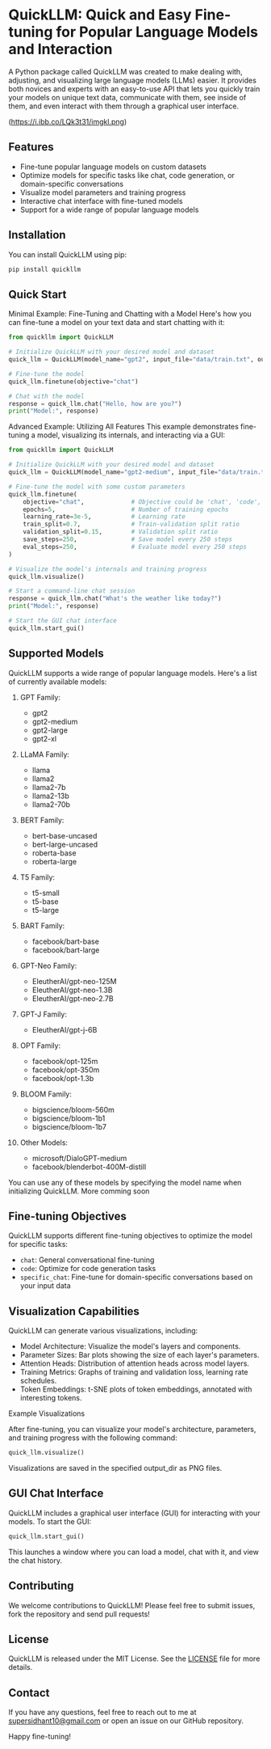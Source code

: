 # QuickLLM: Quick and Easy Fine-tuning for Popular Language Models and Interaction

A Python package called QuickLLM was created to make dealing with, adjusting, and visualizing large language models (LLMs) easier. It provides both novices and experts with an easy-to-use API that lets you quickly train your models on unique text data, communicate with them, see inside of them, and even interact with them through a graphical user interface.

(https://i.ibb.co/LQk3t31/imgkl.png)

## Features

- Fine-tune popular language models on custom datasets
- Optimize models for specific tasks like chat, code generation, or domain-specific conversations
- Visualize model parameters and training progress
- Interactive chat interface with fine-tuned models
- Support for a wide range of popular language models

## Installation

You can install QuickLLM using pip:

```bash
pip install quickllm
```

## Quick Start

Minimal Example: Fine-Tuning and Chatting with a Model
Here's how you can fine-tune a model on your text data and start chatting with it:

```py
from quickllm import QuickLLM

# Initialize QuickLLM with your desired model and dataset
quick_llm = QuickLLM(model_name="gpt2", input_file="data/train.txt", output_dir="output/")

# Fine-tune the model
quick_llm.finetune(objective="chat")

# Chat with the model
response = quick_llm.chat("Hello, how are you?")
print("Model:", response)
```

Advanced Example: Utilizing All Features
This example demonstrates fine-tuning a model, visualizing its internals, and interacting via a GUI:

```py
from quickllm import QuickLLM

# Initialize QuickLLM with your desired model and dataset
quick_llm = QuickLLM(model_name="gpt2-medium", input_file="data/train.txt", output_dir="output/")

# Fine-tune the model with some custom parameters
quick_llm.finetune(
    objective="chat",             # Objective could be 'chat', 'code', 'specific_chat', etc.
    epochs=5,                     # Number of training epochs
    learning_rate=3e-5,           # Learning rate
    train_split=0.7,              # Train-validation split ratio
    validation_split=0.15,        # Validation split ratio
    save_steps=250,               # Save model every 250 steps
    eval_steps=250,               # Evaluate model every 250 steps
)

# Visualize the model's internals and training progress
quick_llm.visualize()

# Start a command-line chat session
response = quick_llm.chat("What's the weather like today?")
print("Model:", response)

# Start the GUI chat interface
quick_llm.start_gui()
```

## Supported Models

QuickLLM supports a wide range of popular language models. Here's a list of currently available models:

1. GPT Family:
   - gpt2
   - gpt2-medium
   - gpt2-large
   - gpt2-xl

2. LLaMA Family:
   - llama
   - llama2
   - llama2-7b
   - llama2-13b
   - llama2-70b

3. BERT Family:
   - bert-base-uncased
   - bert-large-uncased
   - roberta-base
   - roberta-large

4. T5 Family:
   - t5-small
   - t5-base
   - t5-large

5. BART Family:
   - facebook/bart-base
   - facebook/bart-large

6. GPT-Neo Family:
   - EleutherAI/gpt-neo-125M
   - EleutherAI/gpt-neo-1.3B
   - EleutherAI/gpt-neo-2.7B

7. GPT-J Family:
   - EleutherAI/gpt-j-6B

8. OPT Family:
   - facebook/opt-125m
   - facebook/opt-350m
   - facebook/opt-1.3b

9. BLOOM Family:
   - bigscience/bloom-560m
   - bigscience/bloom-1b1
   - bigscience/bloom-1b7

10. Other Models:
    - microsoft/DialoGPT-medium
    - facebook/blenderbot-400M-distill

You can use any of these models by specifying the model name when initializing QuickLLM. More comming soon

## Fine-tuning Objectives

QuickLLM supports different fine-tuning objectives to optimize the model for specific tasks:

- `chat`: General conversational fine-tuning
- `code`: Optimize for code generation tasks
- `specific_chat`: Fine-tune for domain-specific conversations based on your input data

## Visualization Capabilities
QuickLLM can generate various visualizations, including:

- Model Architecture: Visualize the model's layers and components.
- Parameter Sizes: Bar plots showing the size of each layer's parameters.
- Attention Heads: Distribution of attention heads across model layers.
- Training Metrics: Graphs of training and validation loss, learning rate schedules.
- Token Embeddings: t-SNE plots of token embeddings, annotated with interesting tokens.

Example Visualizations

After fine-tuning, you can visualize your model's architecture, parameters, and training progress with the following command:

```py
quick_llm.visualize()
```
Visualizations are saved in the specified output_dir as PNG files.

## GUI Chat Interface

QuickLLM includes a graphical user interface (GUI) for interacting with your models. To start the GUI:

```py
quick_llm.start_gui()
```
This launches a window where you can load a model, chat with it, and view the chat history.

## Contributing

We welcome contributions to QuickLLM! Please feel free to submit issues, fork the repository and send pull requests!

## License

QuickLLM is released under the MIT License. See the [LICENSE](https://github.com/yadavsidhant/quickllm?tab=MIT-1-ov-file) file for more details.

## Contact

If you have any questions, feel free to reach out to me at [supersidhant10@gmail.com](mailto:supersidhant10@gmail.com) or open an issue on our GitHub repository.

Happy fine-tuning!
